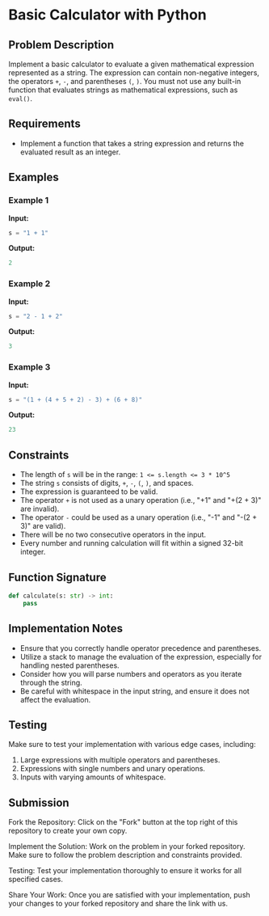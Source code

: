 # Basic Calculator with Python

## Problem Description

Implement a basic calculator to evaluate a given mathematical expression represented as a string. The expression can contain non-negative integers, the operators `+`, `-`, and parentheses `(`, `)`. You must not use any built-in function that evaluates strings as mathematical expressions, such as `eval()`.

## Requirements

- Implement a function that takes a string expression and returns the evaluated result as an integer.

## Examples

### Example 1
**Input:**
```python
s = "1 + 1"
```
**Output:**
```python
2
```

### Example 2
**Input:**
```python
s = "2 - 1 + 2"
```
**Output:**
```python
3
```

### Example 3
**Input:**
```python
s = "(1 + (4 + 5 + 2) - 3) + (6 + 8)"
```
**Output:**
```python
23
```

## Constraints

- The length of `s` will be in the range: `1 <= s.length <= 3 * 10^5`
- The string `s` consists of digits, `+`, `-`, `(`, `)`, and spaces.
- The expression is guaranteed to be valid.
- The operator `+` is not used as a unary operation (i.e., "+1" and "+(2 + 3)" are invalid).
- The operator `-` could be used as a unary operation (i.e., "-1" and "-(2 + 3)" are valid).
- There will be no two consecutive operators in the input.
- Every number and running calculation will fit within a signed 32-bit integer.

## Function Signature

```python
def calculate(s: str) -> int:
    pass
```

## Implementation Notes

- Ensure that you correctly handle operator precedence and parentheses.
- Utilize a stack to manage the evaluation of the expression, especially for handling nested parentheses.
- Consider how you will parse numbers and operators as you iterate through the string.
- Be careful with whitespace in the input string, and ensure it does not affect the evaluation.

## Testing

Make sure to test your implementation with various edge cases, including:

1. Large expressions with multiple operators and parentheses.
2. Expressions with single numbers and unary operations.
3. Inputs with varying amounts of whitespace.

## Submission

Fork the Repository: Click on the "Fork" button at the top right of this repository to create your own copy.

Implement the Solution: Work on the problem in your forked repository. Make sure to follow the problem description and constraints provided.

Testing: Test your implementation thoroughly to ensure it works for all specified cases.

Share Your Work: Once you are satisfied with your implementation, push your changes to your forked repository and share the link with us.


